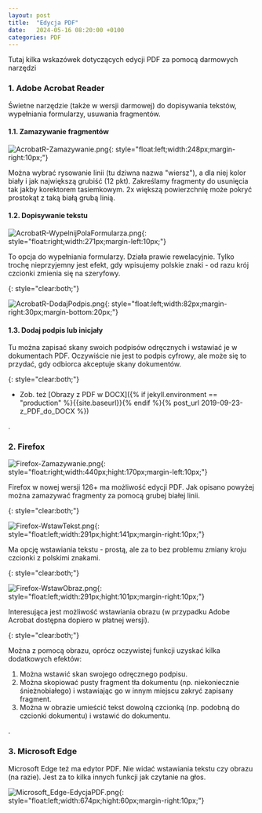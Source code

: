 ```yaml
---
layout: post
title:  "Edycja PDF"
date:   2024-05-16 08:20:00 +0100
categories: PDF
---
```


Tutaj kilka wskazówek dotyczących edycji PDF za pomocą darmowych narzędzi

### 1. Adobe Acrobat Reader

Świetne narzędzie (także w wersji darmowej) do dopisywania tekstów, wypełniania formularzy, usuwania fragmentów.

#### 1.1. Zamazywanie fragmentów


![AcrobatR-Zamazywanie.png]({{site.baseurl}}/assets/img/AcrobatR-Zamazywanie.png "AcrobatR-Zamazywanie.png"){: 
style="float:left;width:248px;margin-right:10px;"}


Można wybrać rysowanie linii (tu dziwna nazwa "wiersz"), a dla niej kolor biały i jak największą grubiść (12 pkt). Zakreślamy fragmenty do usunięcia tak jakby korektorem tasiemkowym. 2x większą powierzchnię może pokryć prostokąt z taką białą grubą linią.

#### 1.2. Dopisywanie tekstu

![AcrobatR-WypelnijPolaFormularza.png]({{site.baseurl}}/assets/img/AcrobatR-WypelnijPolaFormularza.png "AcrobatR-WypelnijPolaFormularza.png"){: 
style="float:right;width:271px;margin-left:10px;"}

To opcja do wypełniania formularzy. Działa prawie rewelacyjnie. Tylko trochę nieprzyjemny jest efekt, gdy wpisujemy polskie znaki - od razu krój czcionki zmienia się na szeryfowy.

{: style="clear:both;"}

![AcrobatR-DodajPodpis.png]({{site.baseurl}}/assets/img/AcrobatR-DodajPodpis.png "AcrobatR-DodajPodpis.png"){: 
style="float:left;width:82px;margin-right:30px;margin-bottom:20px;"}

#### 1.3. Dodaj podpis lub inicjały

Tu można zapisać skany swoich podpisów odręcznych i wstawiać je w dokumentach PDF. Oczywiście nie jest to podpis cyfrowy, ale może się to przydać, gdy odbiorca akceptuje skany dokumentów.

{: style="clear:both;"}


* Zob. też [Obrazy z PDF w DOCX]({% if jekyll.environment == "production" %}{{site.baseurl}}{% endif %}{% post_url 2019-09-23-z_PDF_do_DOCX %})


.

### 2. Firefox


![Firefox-Zamazywanie.png]({{site.baseurl}}/assets/img/Firefox-Zamazywanie.png "Firefox-Zamazywanie.png"){: 
style="float:right;width:440px;hight:170px;margin-left:10px;"}


Firefox w nowej wersji 126+ ma możliwość edycji PDF. Jak opisano powyżej można zamazywać fragmenty za pomocą grubej białej linii.


{: style="clear:both;"}


![Firefox-WstawTekst.png]({{site.baseurl}}/assets/img/Firefox-WstawTekst.png "Firefox-WstawTekst.png"){: 
style="float:left;width:291px;hight:141px;margin-right:10px;"}

Ma opcję wstawiania tekstu - prostą, ale za to bez problemu zmiany kroju czcionki z polskimi znakami.

{: style="clear:both;"}

![Firefox-WstawObraz.png]({{site.baseurl}}/assets/img/Firefox-WstawObraz.png "Firefox-WstawObraz.png"){: 
style="float:left;width:291px;hight:101px;margin-right:10px;"}

Interesująca jest możliwość wstawiania obrazu (w przypadku Adobe Acrobat dostępna dopiero w płatnej wersji). 

{: style="clear:both;"}

Można z pomocą obrazu, oprócz oczywistej funkcji uzyskać kilka dodatkowych efektów:

1. Można wstawić skan swojego odręcznego podpisu.
2. Można skopiować pusty fragment tła dokumentu (np. niekoniecznie śnieżnobiałego) i wstawiając go w innym miejscu zakryć zapisany fragment.
3. Można w obrazie umieścić tekst dowolną czcionką (np. podobną do czcionki dokumentu) i wstawić do dokumentu.

.

### 3. Microsoft Edge

Microsoft Edge też ma edytor PDF. Nie widać wstawiania tekstu czy obrazu (na razie). Jest za to kilka innych funkcji jak czytanie na głos.


![Microsoft_Edge-EdycjaPDF.png]({{site.baseurl}}/assets/img/Microsoft_Edge-EdycjaPDF.png "Microsoft_Edge-EdycjaPDF.png"){: 
style="float:left;width:674px;hight:60px;margin-right:10px;"}
 

<!-- {% unless jekyll.environment %} -->
<script>

(function() {
  const images = document.getElementsByTagName('img'); 
  for(let i = 0; i < images.length; i++) {
    images[i].src = images[i].src.replace('%7B%7Bsite.baseurl%7D%7D','..');
  } //{{site.baseurl}} - without spaces!  
})();

</script>
<!-- {% endunless %} -->